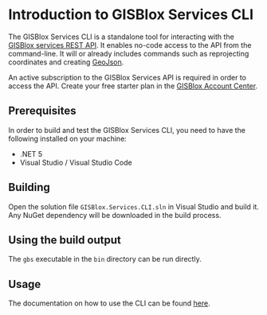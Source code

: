 # Introduction to GISBlox Services CLI
The GISBlox Services CLI is a standalone tool for interacting with the [GISBlox services REST API](https://services.gisblox.com/). It enables no-code access to the API from the command-line. It will or already includes commands such as reprojecting coordinates and creating [GeoJson](https://en.wikipedia.org/wiki/GeoJSON). 

An active subscription to the GISBlox Services API is required in order to access the API. Create your free starter plan in the [GISBlox Account Center](https://account.gisblox.com/). 

## Prerequisites

In order to build and test the GISBlox Services CLI, you need to have the following installed on your machine:
- .NET 5
- Visual Studio / Visual Studio Code

## Building

Open the solution file `GISBlox.Services.CLI.sln` in Visual Studio and build it. Any NuGet dependency will be downloaded in the build process.

## Using the build output

The `gbs` executable in the `bin` directory can be run directly.

## Usage

The documentation on how to use the CLI can be found [here](https://github.com/GISBlox/gisblox-services-cli/blob/main/documentation/README.md).
